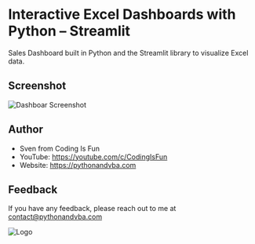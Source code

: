 
# Interactive Excel Dashboards with Python – Streamlit

Sales Dashboard built in Python and the Streamlit library to visualize Excel data.


## Screenshot

![Dashboar Screenshot](https://content.screencast.com/users/jubbel3/folders/Snagit/media/64b4d64a-4e59-4bec-9f16-771eb1a99005/08.18.2021-19.50.jpg)

  
## Author

- Sven from Coding Is Fun
- YouTube: https://youtube.com/c/CodingIsFun
- Website: https://pythonandvba.com


  
## Feedback

If you have any feedback, please reach out to me at contact@pythonandvba.com

  
![Logo](https://content.screencast.com/users/jubbel3/folders/Snagit/media/c42ea34b-4057-4754-96b0-e8e05c866afb/08.18.2021-19.56.png)

    